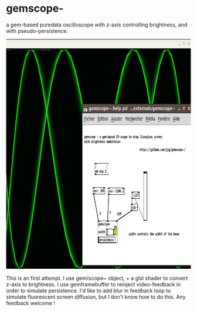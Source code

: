 # gemscope-
a gem-based puredata oscilloscope with z-axis controlling brightness, and with pseudo-persistence.

<img src="https://github.com/jyg/gemscope-/blob/master/gemscope%7E.png" alt="gemscope~screenshot" width=795 height=626>

This is an first attempt.
I use gem/scope~ object, + a glsl shader to convert z-axis to brightness.
I use gemframebuffer to reinject video-feedback in order to simulate persistence.
I'd like to add blur in feedback loop to simulate fluorescent screen diffusion, but I don't know how to do this.
Any feedback welcome !
